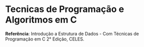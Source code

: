 # Tecnicas de Programação e Algoritmos em C



**Referência**: Introdução a Estrutura de Dados - Com Técnicas de Programação em C 2° Edição, CELES.
